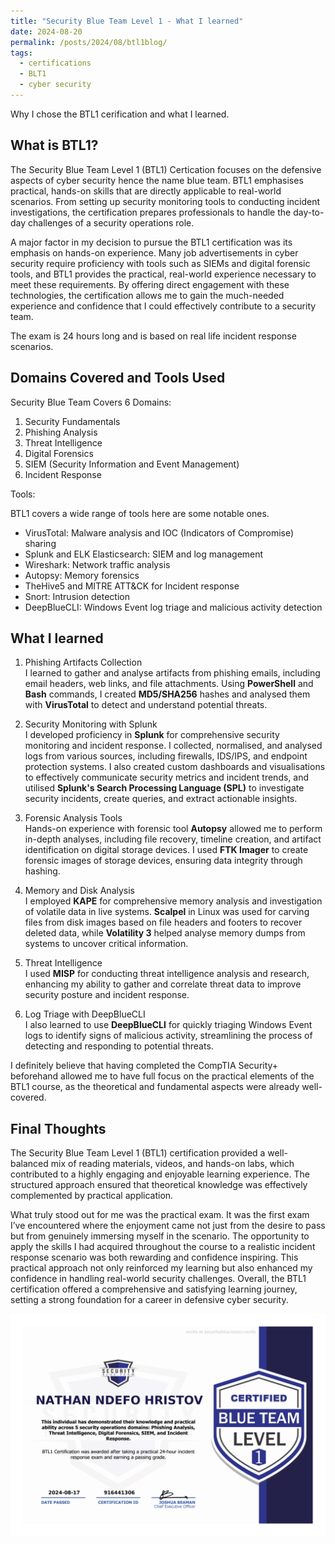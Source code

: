 ```yaml
---
title: "Security Blue Team Level 1 - What I learned"
date: 2024-08-20
permalink: /posts/2024/08/btl1blog/
tags:
  - certifications
  - BLT1
  - cyber security
---
```


Why I chose the BTL1 cerification and what I learned.

## What is BTL1?

The Security Blue Team Level 1 (BTL1) Certication focuses on the defensive aspects of cyber security hence the name blue team. BTL1 emphasises practical, hands-on skills that are directly applicable to real-world scenarios. From setting up security monitoring tools to conducting incident investigations, the certification prepares professionals to handle the day-to-day challenges of a security operations role.

A major factor in my decision to pursue the BTL1 certification was its emphasis on hands-on experience. Many job advertisements in cyber security require proficiency with tools such as SIEMs and digital forensic tools, and BTL1 provides the practical, real-world experience necessary to meet these requirements. By offering direct engagement with these technologies, the certification allows me to gain the much-needed experience and confidence that I could effectively contribute to a security team.

The exam is 24 hours long and is based on real life incident response scenarios.

## Domains Covered and Tools Used

Security Blue Team Covers 6 Domains:

1. Security Fundamentals
2. Phishing Analysis
3. Threat Intelligence
4. Digital Forensics
5. SIEM (Security Information and Event Management)
6. Incident Response

Tools:

BTL1 covers a wide range of tools here are some notable ones.

- VirusTotal: Malware analysis and IOC (Indicators of Compromise) sharing
- Splunk and ELK Elasticsearch: SIEM and log management
- Wireshark: Network traffic analysis
- Autopsy: Memory forensics
- TheHive5 and MITRE ATT&CK for Incident response
- Snort: Intrusion detection
- DeepBlueCLI: Windows Event log triage and malicious activity detection

## What I learned

1. Phishing Artifacts Collection  
   I learned to gather and analyse artifacts from phishing emails, including email headers, web links, and file attachments. Using **PowerShell** and **Bash** commands, I created **MD5/SHA256** hashes and analysed them with **VirusTotal** to detect and understand potential threats.

2. Security Monitoring with Splunk  
   I developed proficiency in **Splunk** for comprehensive security monitoring and incident response. I collected, normalised, and analysed logs from various sources, including firewalls, IDS/IPS, and endpoint protection systems. I also created custom dashboards and visualisations to effectively communicate security metrics and incident trends, and utilised **Splunk's Search Processing Language (SPL)** to investigate security incidents, create queries, and extract actionable insights.

3. Forensic Analysis Tools  
   Hands-on experience with forensic tool **Autopsy** allowed me to perform in-depth analyses, including file recovery, timeline creation, and artifact identification on digital storage devices. I used **FTK Imager** to create forensic images of storage devices, ensuring data integrity through hashing.

4. Memory and Disk Analysis  
   I employed **KAPE** for comprehensive memory analysis and investigation of volatile data in live systems. **Scalpel** in Linux was used for carving files from disk images based on file headers and footers to recover deleted data, while **Volatility 3** helped analyse memory dumps from systems to uncover critical information.

5. Threat Intelligence  
   I used **MISP** for conducting threat intelligence analysis and research, enhancing my ability to gather and correlate threat data to improve security posture and incident response.

6. Log Triage with DeepBlueCLI  
   I also learned to use **DeepBlueCLI** for quickly triaging Windows Event logs to identify signs of malicious activity, streamlining the process of detecting and responding to potential threats.

I definitely believe that having completed the CompTIA Security+ beforehand allowed me to have full focus on the practical elements of the BTL1 course, as the theoretical and fundamental aspects were already well-covered.

## Final Thoughts

The Security Blue Team Level 1 (BTL1) certification provided a well-balanced mix of reading materials, videos, and hands-on labs, which contributed to a highly engaging and enjoyable learning experience. The structured approach ensured that theoretical knowledge was effectively complemented by practical application.

What truly stood out for me was the practical exam. It was the first exam I’ve encountered where the enjoyment came not just from the desire to pass but from genuinely immersing myself in the scenario. The opportunity to apply the skills I had acquired throughout the course to a realistic incident response scenario was both rewarding and confidence inspiring. This practical approach not only reinforced my learning but also enhanced my confidence in handling real-world security challenges. Overall, the BTL1 certification offered a comprehensive and satisfying learning journey, setting a strong foundation for a career in defensive cyber security.

<img src='/images/Blue Team Level 1.jpg'>
